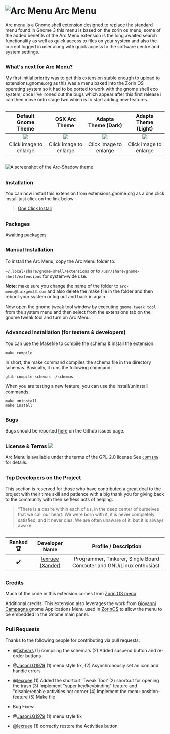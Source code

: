 # ![Arc Menu](https://github.com/LinxGem33/Arc-Menu/blob/master/screenshots/aam.resized.png?raw=true) Arc Menu

Arc menu is a Gnome shell extension designed to replace the standard menu found in Gnome 3 this menu is based on the zorin os menu, some of the added benefits of the Arc Menu extension is the long awaited search functionality as well as quick access to files on your system and also the current logged in user along with quick access to the software centre and system settings.

##

### What's next for Arc Menu?

My first initial priority was to get this extension stable enough to upload to extensions.gnome.org as this was a menu baked into the Zorin OS operating system so it had to be ported to work with the gnome shell eco system, once I've ironed out the bugs which appear after this first release i can then move onto stage two which is to start adding new features.

##
|Default Gnome Theme|OSX Arc Theme|Adapta Theme (Dark)|Adapta Theme (Light)|
|:------:|:-----:|:-----:|:-----:|
|![](https://github.com/LinxGem33/Arc-Menu/blob/master/screenshots/arcm.png?raw=true)|![](https://github.com/LinxGem33/Arc-Menu/blob/master/screenshots/ma1.png?raw=true)|![](https://github.com/LinxGem33/Arc-Menu/blob/master/screenshots/ma2.png?raw=true)|![](https://github.com/LinxGem33/Arc-Menu/blob/master/screenshots/ma3.png?raw=true)|
|Click image to enlarge|Click image to enlarge|Click image to enlarge|Click image to enlarge|

##

![A screenshot of the Arc-Shadow theme](https://github.com/LinxGem33/Arc-Menu/blob/master/screenshots/tm.png?raw=true)

##

### Installation

You can now install this extension from extensions.gnome.org as a one click install just click on the link below
> [One Click Install](https://extensions.gnome.org/extension/1228/arc-menu/)

##
### Packages
Awaiting packagers

##
### Manual Installation

To install the Arc Menu, copy the Arc Menu folder to: 

`~/.local/share/gnome-shell/extensions` or to `/usr/share/gnome-shell/extensions` for system-wide use. 

**Note**: make sure you change the name of the folder to `arc-menu@linxgem33.com` and also delete the make file in the folder and then reboot your system or log out and back in again.

Now open the gnome tweak tool window by executing `gnome tweak tool` from the system menu and then select 
from the extensions tab on the gnome tweak tool and turn on Arc Menu.
##
### Advanced Installation (for testers & developers)

You can use the Makefile to compile the schema & install the extension:
```
make compile
```
In short, the make command compiles the schema file in the directory schemas. Basically, it runs the following command:
```
glib-compile-schemas ./schemas
```

When you are testing a new feature, you can use the install/uninstall commands:

```
make uninstall
make install
```

##
### Bugs
Bugs should be reported [here](https://github.com/LinxGem33/Arc-Menu/issues) on the Github issues page.

##
### License & Terms ![](https://github.com/LinxGem33/IP-Finder/blob/master/screens/Copyleft-16.png?raw=true)

Arc Menu is available under the terms of the GPL-2.0 license See [`COPYING`](https://github.com/LinxGem33/Arc-Menu/blob/master/COPYING) for details.

## 
### Top Developers on the Project

This section is reserved for those who have contributed a great deal to the project with their time skill and patience with a big thank you for giving back to the community with their selfless acts of helping.

> “There is a desire within each of us,
in the deep center of ourselves
that we call our heart.
We were born with it,
it is never completely satisfied,
and it never dies.
We are often unaware of it,
but it is always awake.
##
|Ranked :trophy:|Developer Name|Profile / Description|
|:-----:|:-----:|:-----:|
|:heavy_check_mark: |[lexruee (Xander)](https://github.com/lexruee)|Programmer, Tinkerer, Single Board Computer and GNU/Linux enthusiast.|

##

### Credits

Much of the code in this extension comes from [Zorin OS menu](https://zorinos.com/).

Additional credits: This extension also leverages the work from [Giovanni Campagna ](https://git.gnome.org//browse/gnome-shell-extensions) gnome Applications Menu used in [ZorinOS](https://zorinos.com/) to allow the menu to be embedded in the Gnome main panel.
##
### Pull Requests

Thanks to the following people for contributing via pull requests:
- @[fishears](https://github.com/fishears/Arc-Menu) (1) compiling the schema's (2) Added suspend button and re-order buttons
- @[JasonLG1979](https://github.com/JasonLG1979/Arc-Menu)  (1) menu style fix, (2) Asynchronously set an icon and handle errors
- @[lexruee](https://github.com/lexruee/Arc-Menu) (1) Added the shortcut 'Tweak Tool' (2) shortcut for opening the trash (3) Implement "super key/keybinding" feature and "disable/enable activities hot corner (4) Implement the menu-position-feature (5) Make file


- Bug Fixes: 

- @[JasonLG1979](https://github.com/JasonLG1979/Arc-Menu) (1) menu style fix
- @[lexruee](https://github.com/lexruee/Arc-Menu) (1) correctly restore the Activities button
